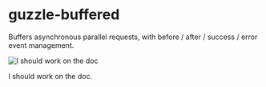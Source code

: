 # guzzle-buffered
Buffers asynchronous parallel requests, with before / after / success / error event management.

![I should work on the doc](http://i3.kym-cdn.com/entries/icons/original/000/011/656/sophiscated_cat.PNG)

I should work on the doc.
